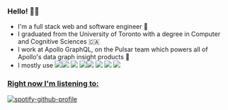 ### Hello! 👋🏽

- I'm a full stack web and software engineer 🥭
- I graduated from the University of Toronto with a degree in Computer and Cognitive Sciences 🇨🇦
- I work at Apollo GraphQL, on the Pulsar team which powers all of Apollo's data graph insight products 🔬
- I mostly use <img src="https://img.shields.io/badge/Python%20-%2314354C.svg?&style=flat-square&logo=python&logoColor=white"/><img src="https://img.shields.io/badge/Javascript%20-%23323330.svg?&style=flat-square&logo=javascript&logoColor=%23F7DF1E"/> <img src="https://img.shields.io/badge/Typescript%20-%23007ACC.svg?&style=flat-square&logo=typescript&logoColor=white"/>  <img src="https://img.shields.io/badge/React%20-%2320232a.svg?&style=flat-square&logo=react&logoColor=%2361DAFB"/><img src="https://img.shields.io/badge/GraphQL%20-%23E10098.svg?&style=flat-square&logo=graphql&logoColor=white%22" /> <img src="https://img.shields.io/badge/HTML5%20-%23E34F26.svg?&style=flat-square&logo=html5&logoColor=white"/> <img src="https://img.shields.io/badge/CSS3%20-%231572B6.svg?&style=flat-square&logo=css3&logoColor=white"/> <img src="https://img.shields.io/badge/MySQL-%234479A1.svg?&style=flat-square&logo=mysql&logoColor=white"/> 


### <a href="https://sptfy.com/nikhi">Right now I'm listening to</a><a href="https://soundcloud.com/738">:</a>

[![spotify-github-profile](https://spotify-github-profile.vercel.app/api/view?uid=nikhibhambra&cover_image=true&theme=natemoo-re&bar_color=53b14f&bar_color_cover=true)](https://spotify-github-profile.vercel.app/api/view?uid=nikhibhambra&redirect=true)
